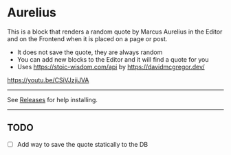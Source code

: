 # Aurelius

This is a block that renders a random quote by Marcus Aurelius in the Editor and on the Frontend when it is placed on a page or post.

- It does not save the quote, they are always random
- You can add new blocks to the Editor and it will find a quote for you
- Uses https://stoic-wisdom.com/api by https://davidmcgregor.dev/

https://youtu.be/CSiVJzjiJVA

---

See [Releases](https://github.com/aubreypwd/aurelius/releases) for help installing.

---

## TODO

- [ ] Add way to save the quote statically to the DB
